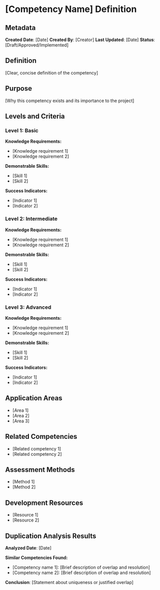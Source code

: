# [Competency Name] Definition

## Metadata
**Created Date**: [Date]
**Created By**: [Creator]
**Last Updated**: [Date]
**Status**: [Draft/Approved/Implemented]

## Definition
[Clear, concise definition of the competency]

## Purpose
[Why this competency exists and its importance to the project]

## Levels and Criteria

### Level 1: Basic
**Knowledge Requirements:**
- [Knowledge requirement 1]
- [Knowledge requirement 2]

**Demonstrable Skills:**
- [Skill 1]
- [Skill 2]

**Success Indicators:**
- [Indicator 1]
- [Indicator 2]

### Level 2: Intermediate
**Knowledge Requirements:**
- [Knowledge requirement 1]
- [Knowledge requirement 2]

**Demonstrable Skills:**
- [Skill 1]
- [Skill 2]

**Success Indicators:**
- [Indicator 1]
- [Indicator 2]

### Level 3: Advanced
**Knowledge Requirements:**
- [Knowledge requirement 1]
- [Knowledge requirement 2]

**Demonstrable Skills:**
- [Skill 1]
- [Skill 2]

**Success Indicators:**
- [Indicator 1]
- [Indicator 2]

## Application Areas
- [Area 1]
- [Area 2]
- [Area 3]

## Related Competencies
- [Related competency 1]
- [Related competency 2]

## Assessment Methods
- [Method 1]
- [Method 2]

## Development Resources
- [Resource 1]
- [Resource 2]

## Duplication Analysis Results
**Analyzed Date**: [Date]

**Similar Competencies Found:**
- [Competency name 1]: [Brief description of overlap and resolution]
- [Competency name 2]: [Brief description of overlap and resolution]

**Conclusion**: [Statement about uniqueness or justified overlap]
